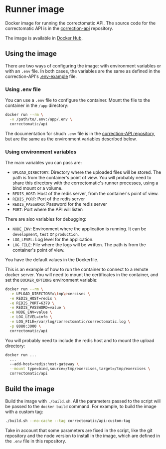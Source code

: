 # Runner image

Docker image for running the correctomatic API. The source code for the correctomatic API is in the [correction-api](https://github.com/correctomatic/correction-API) repository.

The image is available in [Docker Hub](https://hub.docker.com/r/correctomatic/api).

## Using the image

There are two ways of configuring the image: with environment variables or with an `.env` file. In both cases, the variables are the same as defined in the correction-API's [.env-example](https://github.com/correctomatic/correction-API/blob/master/.env.example) file.


### Using .env file

You can use a `.env` file to configure the container. Mount the file to the container in the `/app` directory:

```bash
docker run --rm \
  -v /path/to/.env:/app/.env \
  correctomatic/api
```

The documentation for shuch `.env` file is in the [correction-API repository](https://github.com/correctomatic/correction-API/blob/master/.env.example), but are the same as the environment variables described below.

### Using environment variables

The main variables you can pass are:
- `UPLOAD_DIRECTORY`: Directory where the uploaded files will be stored. The path is from the container's point of view. You will probably need to share this directory with the correctomatic's runner processes, using a bind mount or a volume.
- `REDIS_HOST`: Host of the redis server, from the container's point of view.
- `REDIS_PORT`: Port of the redis server
- `REDIS_PASSWORD`: Password for the redis server
- `PORT`: Port where the API will listen

There are also variables for debugging:
- `NODE_ENV`: Environment where the application is running. It can be `development`, `test` or `production`.
- `LOG_LEVEL`: Log level for the application.
- `LOG_FILE`: File where the logs will be written. The path is from the container's point of view.

You have the default values in the Dockerfile.

This is an example of how to run the container to connect to a remote docker server. You will need to mount the certificates in the container, and set the `DOCKER_OPTIONS` environment variable:

```bash
docker run --rm \
  -e UPLOAD_DIRECTORY=\tmp\exercises \
  -e REDIS_HOST=redis \
  -e REDIS_PORT=6379 \
  -e REDIS_PASSWORD=value \
  -e NODE_ENV=value \
  -e LOG_LEVEL=info \
  -e LOG_FILE=/var/log/correctomatic/correctomatic.log \
  -p 8080:3000 \
  correctomatic/api
```
You will probably need to include the redis host and to mount the upload directory:
```bash
docker run ...
  ...
  --add-host=redis:host-gateway \
  --mount type=bind,source=/tmp/exercises,target=/tmp/exercises \
  correctomatic/api
```

## Build the image

Build the image with `./build.sh`. All the parameters passed to the script will be passed to the `docker build` command. For example, to build the image with a custom tag:

```bash
./build.sh --no-cache --tag correctomatic/api:custom-tag
```

Take in account that some parameters are fixed in the script, like the git repository and the node version to install in the image, which are defined in the `.env` file in this repository.

